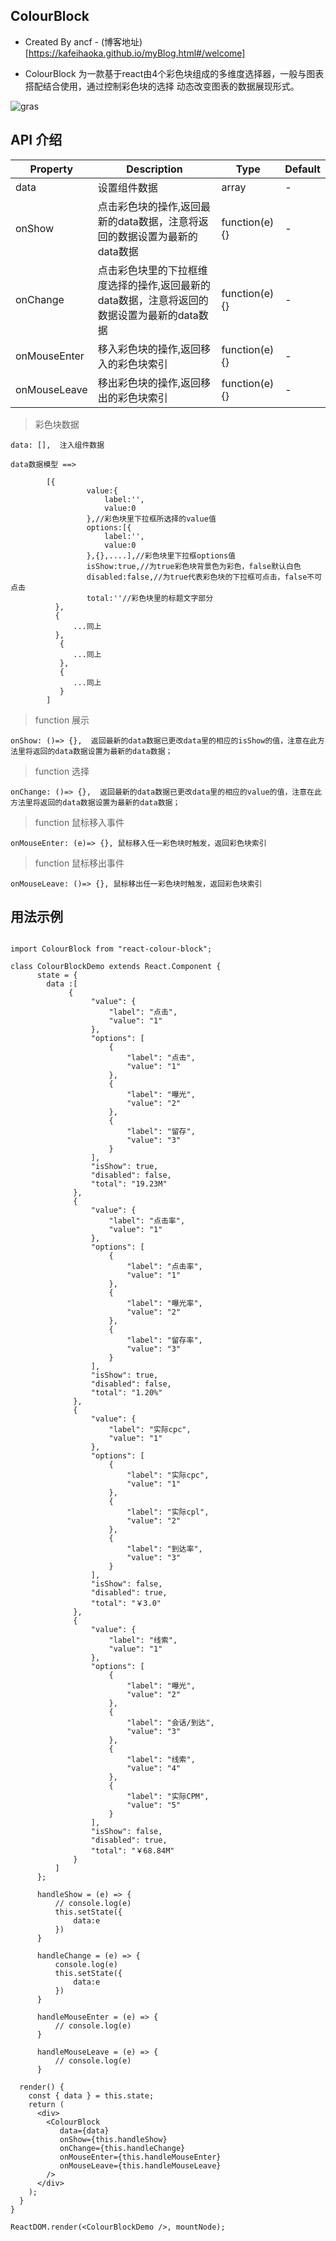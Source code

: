 ## ColourBlock

* Created By ancf - (博客地址)[https://kafeihaoka.github.io/myBlog.html#/welcome]

* ColourBlock 为一款基于react由4个彩色块组成的多维度选择器，一般与图表搭配结合使用，通过控制彩色块的选择
动态改变图表的数据展现形式。

![gras](./demo.png)

## API 介绍

| Property | Description | Type | Default |
| --- | --- | --- | --- |
| data | 设置组件数据 | array | - |
| onShow | 点击彩色块的操作,返回最新的data数据，注意将返回的数据设置为最新的data数据 | function(e){} | - |
| onChange | 点击彩色块里的下拉框维度选择的操作,返回最新的data数据，注意将返回的数据设置为最新的data数据 | function(e){} | - |
| onMouseEnter | 移入彩色块的操作,返回移入的彩色块索引 | function(e){} | - |
| onMouseLeave | 移出彩色块的操作,返回移出的彩色块索引 | function(e){} | - |

> 彩色块数据

    data: [],  注入组件数据
    
    data数据模型 ==>
    
            [{
                     value:{
                         label:'',
                         value:0
                     },//彩色块里下拉框所选择的value值
                     options:[{
                         label:'',
                         value:0
                     },{},....],//彩色块里下拉框options值
                     isShow:true,//为true彩色块背景色为彩色，false默认白色
                     disabled:false,//为true代表彩色块的下拉框可点击，false不可点击
                     total:''//彩色块里的标题文字部分
              },
              {
                  ...同上
              },
               {
                  ...同上
               },
               {
                  ...同上
               }
            ]
    
> function 展示

    onShow: ()=> {},  返回最新的data数据已更改data里的相应的isShow的值，注意在此方法里将返回的data数据设置为最新的data数据；
    
> function 选择

    onChange: ()=> {},  返回最新的data数据已更改data里的相应的value的值，注意在此方法里将返回的data数据设置为最新的data数据；
    
> function 鼠标移入事件

    onMouseEnter: (e)=> {}, 鼠标移入任一彩色块时触发，返回彩色块索引

> function 鼠标移出事件

    onMouseLeave: ()=> {}, 鼠标移出任一彩色块时触发，返回彩色块索引

## 用法示例

```

import ColourBlock from "react-colour-block";

class ColourBlockDemo extends React.Component {
      state = {
        data :[
             {
                  "value": {
                      "label": "点击",
                      "value": "1"
                  },
                  "options": [
                      {
                          "label": "点击",
                          "value": "1"
                      },
                      {
                          "label": "曝光",
                          "value": "2"
                      },
                      {
                          "label": "留存",
                          "value": "3"
                      }
                  ],
                  "isShow": true,
                  "disabled": false,
                  "total": "19.23M"
              },
              {
                  "value": {
                      "label": "点击率",
                      "value": "1"
                  },
                  "options": [
                      {
                          "label": "点击率",
                          "value": "1"
                      },
                      {
                          "label": "曝光率",
                          "value": "2"
                      },
                      {
                          "label": "留存率",
                          "value": "3"
                      }
                  ],
                  "isShow": true,
                  "disabled": false,
                  "total": "1.20%"
              },
              {
                  "value": {
                      "label": "实际cpc",
                      "value": "1"
                  },
                  "options": [
                      {
                          "label": "实际cpc",
                          "value": "1"
                      },
                      {
                          "label": "实际cpl",
                          "value": "2"
                      },
                      {
                          "label": "到达率",
                          "value": "3"
                      }
                  ],
                  "isShow": false,
                  "disabled": true,
                  "total": "￥3.0"
              },
              {
                  "value": {
                      "label": "线索",
                      "value": "1"
                  },
                  "options": [
                      {
                          "label": "曝光",
                          "value": "2"
                      },
                      {
                          "label": "会话/到达",
                          "value": "3"
                      },
                      {
                          "label": "线索",
                          "value": "4"
                      },
                      {
                          "label": "实际CPM",
                          "value": "5"
                      }
                  ],
                  "isShow": false,
                  "disabled": true,
                  "total": "￥68.84M"
              }
          ]
      };

      handleShow = (e) => {
          // console.log(e)
          this.setState({
              data:e
          })
      }
  
      handleChange = (e) => {
          console.log(e)
          this.setState({
              data:e
          })
      }
  
      handleMouseEnter = (e) => {
          // console.log(e)
      }
  
      handleMouseLeave = (e) => {
          // console.log(e)
      }

  render() {
    const { data } = this.state;
    return (
      <div>
        <ColourBlock
           data={data}
           onShow={this.handleShow}
           onChange={this.handleChange}
           onMouseEnter={this.handleMouseEnter}
           onMouseLeave={this.handleMouseLeave}
        />
      </div>
    );
  }
}

ReactDOM.render(<ColourBlockDemo />, mountNode);

```